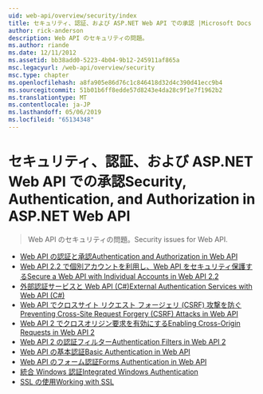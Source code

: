 ```yaml
---
uid: web-api/overview/security/index
title: セキュリティ、認証、および ASP.NET Web API での承認 |Microsoft Docs
author: rick-anderson
description: Web API のセキュリティの問題。
ms.author: riande
ms.date: 12/11/2012
ms.assetid: bb38add0-5223-4b04-9b12-245911af865a
msc.legacyurl: /web-api/overview/security
msc.type: chapter
ms.openlocfilehash: a8fa905e86d76c1c846418d32d4c390d41ecc9b4
ms.sourcegitcommit: 51b01b6ff8edde57d8243e4da28c9f1e7f1962b2
ms.translationtype: MT
ms.contentlocale: ja-JP
ms.lasthandoff: 05/06/2019
ms.locfileid: "65134348"
---
```

# <a name="security-authentication-and-authorization-in-aspnet-web-api"></a><span data-ttu-id="10685-103">セキュリティ、認証、および ASP.NET Web API での承認</span><span class="sxs-lookup"><span data-stu-id="10685-103">Security, Authentication, and Authorization in ASP.NET Web API</span></span>

> <span data-ttu-id="10685-104">Web API のセキュリティの問題。</span><span class="sxs-lookup"><span data-stu-id="10685-104">Security issues for Web API.</span></span>

- [<span data-ttu-id="10685-105">Web API の認証と承認</span><span class="sxs-lookup"><span data-stu-id="10685-105">Authentication and Authorization in Web API</span></span>](authentication-and-authorization-in-aspnet-web-api.md)
- [<span data-ttu-id="10685-106">Web API 2.2 で個別アカウントを利用し、Web API をセキュリティ保護する</span><span class="sxs-lookup"><span data-stu-id="10685-106">Secure a Web API with Individual Accounts in Web API 2.2</span></span>](individual-accounts-in-web-api.md)
- [<span data-ttu-id="10685-107">外部認証サービスと Web API (C#)</span><span class="sxs-lookup"><span data-stu-id="10685-107">External Authentication Services with Web API (C#)</span></span>](external-authentication-services.md)
- [<span data-ttu-id="10685-108">Web API でクロスサイト リクエスト フォージェリ (CSRF) 攻撃を防ぐ</span><span class="sxs-lookup"><span data-stu-id="10685-108">Preventing Cross-Site Request Forgery (CSRF) Attacks in Web API</span></span>](preventing-cross-site-request-forgery-csrf-attacks.md)
- [<span data-ttu-id="10685-109">Web API 2 でクロスオリジン要求を有効にする</span><span class="sxs-lookup"><span data-stu-id="10685-109">Enabling Cross-Origin Requests in Web API 2</span></span>](enabling-cross-origin-requests-in-web-api.md)
- [<span data-ttu-id="10685-110">Web API 2 の認証フィルター</span><span class="sxs-lookup"><span data-stu-id="10685-110">Authentication Filters in Web API 2</span></span>](authentication-filters.md)
- [<span data-ttu-id="10685-111">Web API の基本認証</span><span class="sxs-lookup"><span data-stu-id="10685-111">Basic Authentication in Web API</span></span>](basic-authentication.md)
- [<span data-ttu-id="10685-112">Web API のフォーム認証</span><span class="sxs-lookup"><span data-stu-id="10685-112">Forms Authentication in Web API</span></span>](forms-authentication.md)
- [<span data-ttu-id="10685-113">統合 Windows 認証</span><span class="sxs-lookup"><span data-stu-id="10685-113">Integrated Windows Authentication</span></span>](integrated-windows-authentication.md)
- [<span data-ttu-id="10685-114">SSL の使用</span><span class="sxs-lookup"><span data-stu-id="10685-114">Working with SSL</span></span>](working-with-ssl-in-web-api.md)
